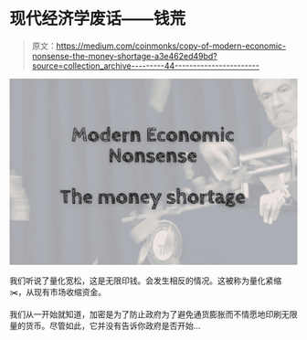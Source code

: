 # 现代经济学废话——钱荒

> 原文：<https://medium.com/coinmonks/copy-of-modern-economic-nonsense-the-money-shortage-a3e462ed49bd?source=collection_archive---------44----------------------->

![](img/76579cc741c3e6cd016ce6fa3300b36b.png)

我们听说了量化宽松，这是无限印钱。会发生相反的情况。这被称为量化紧缩✂️，从现有市场收缩资金。

我们从一开始就知道，加密是为了防止政府为了避免通货膨胀而不情愿地印刷无限量的货币。尽管如此，它并没有告诉你政府是否开始…